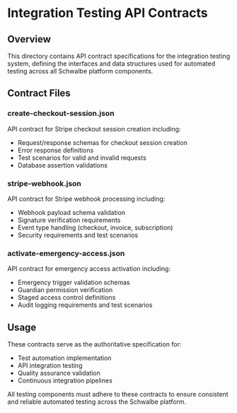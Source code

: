 # Integration Testing API Contracts

## Overview

This directory contains API contract specifications for the integration testing system, defining the interfaces and data structures used for automated testing across all Schwalbe platform components.

## Contract Files

### create-checkout-session.json

API contract for Stripe checkout session creation including:

- Request/response schemas for checkout session creation
- Error response definitions
- Test scenarios for valid and invalid requests
- Database assertion validations

### stripe-webhook.json

API contract for Stripe webhook processing including:

- Webhook payload schema validation
- Signature verification requirements
- Event type handling (checkout, invoice, subscription)
- Security requirements and test scenarios

### activate-emergency-access.json

API contract for emergency access activation including:

- Emergency trigger validation schemas
- Guardian permission verification
- Staged access control definitions
- Audit logging requirements and test scenarios

## Usage

These contracts serve as the authoritative specification for:

- Test automation implementation
- API integration testing
- Quality assurance validation
- Continuous integration pipelines

All testing components must adhere to these contracts to ensure consistent and reliable automated testing across the Schwalbe platform.

